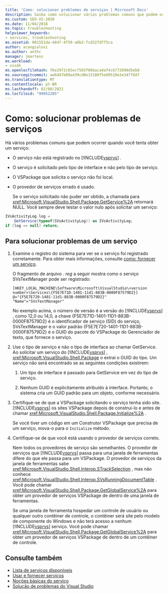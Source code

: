 ```yaml
---
title: 'Como: solucionar problemas de serviços | Microsoft Docs'
description: Saiba como solucionar vários problemas comuns que podem ocorrer quando você tenta obter um serviço no SDK do Visual Studio.
ms.custom: SEO-VS-2020
ms.date: 11/04/2016
ms.topic: troubleshooting
helpviewer_keywords:
- services, troubleshooting
ms.assetid: 001551da-4847-4f59-a0b2-fcd327d7f5ca
author: acangialosi
ms.author: anthc
manager: jmartens
ms.workload:
- vssdk
ms.openlocfilehash: f6e29f2c65ec7503f06baca4af4c6772090d5eb8
ms.sourcegitcommit: ae6d47b09a439cd0e13180f5e89510e3e347fd47
ms.translationtype: MT
ms.contentlocale: pt-BR
ms.lasthandoff: 02/08/2021
ms.locfileid: "99952285"
---
```

# <a name="how-to-troubleshoot-services"></a>Como: solucionar problemas de serviços
Há vários problemas comuns que podem ocorrer quando você tenta obter um serviço:

- O serviço não está registrado no [!INCLUDE[vsprvs](../code-quality/includes/vsprvs_md.md)] .

- O serviço é solicitado pelo tipo de interface e não pelo tipo de serviço.

- O VSPackage que solicita o serviço não foi local.

- O provedor de serviços errado é usado.

  Se o serviço solicitado não puder ser obtido, a chamada para <xref:Microsoft.VisualStudio.Shell.Package.GetService%2A> retornará NULL. Você sempre deve testar o valor nulo após solicitar um serviço:

```csharp
IVsActivityLog log =
    GetService(typeof(SVsActivityLog)) as IVsActivityLog;
if (log == null) return;
```

## <a name="to-troubleshoot-a-service"></a>Para solucionar problemas de um serviço

1. Examine o registro do sistema para ver se o serviço foi registrado corretamente. Para obter mais informações, consulte [como: fornecer um serviço](../extensibility/how-to-provide-a-service.md).

    O fragmento de arquivo *. reg* a seguir mostra como o serviço SVsTextManager pode ser registrado:

   ```
   [HKEY_LOCAL_MACHINE\Software\Microsoft\VisualStudio\<version number>\Services\{F5E7E71D-1401-11d1-883B-0000F87579D2}]
   @="{F5E7E720-1401-11d1-883B-0000F87579D2}"
   "Name"="SVsTextManager"
   ```

    No exemplo acima, o número de versão é a versão do [!INCLUDE[vsprvs](../code-quality/includes/vsprvs_md.md)] , como 12,0 ou 14,0, a chave {F5E7E71D-1401-11D1-883B-0000F87579D2} é o identificador de serviço (SID) do serviço, SVsTextManager e o valor padrão {F5E7E720-1401-11D1-883B-0000F87579D2} é o GUID do pacote do VSPackage do Gerenciador de texto, que fornece o serviço.

2. Use o tipo de serviço e não o tipo de interface ao chamar GetService. Ao solicitar um serviço do [!INCLUDE[vsprvs](../code-quality/includes/vsprvs_md.md)] , <xref:Microsoft.VisualStudio.Shell.Package> o extrai o GUID do tipo. Um serviço não será encontrado se as seguintes condições existirem:

   1. Um tipo de interface é passado para GetService em vez do tipo de serviço.

   2. Nenhum GUID é explicitamente atribuído à interface. Portanto, o sistema cria um GUID padrão para um objeto, conforme necessário.

3. Certifique-se de que a VSPackage solicitando o serviço tenha sido site. [!INCLUDE[vsprvs](../code-quality/includes/vsprvs_md.md)] os sites VSPackage depois de construí-lo e antes de chamar <xref:Microsoft.VisualStudio.Shell.Package.Initialize%2A> .

    Se você tiver um código em um Construtor VSPackage que precisa de um serviço, mova-o para o `Initialize` método.

4. Certifique-se de que você está usando o provedor de serviços correto.

    Nem todos os provedores de serviço são semelhantes. O provedor de serviços que [!INCLUDE[vsprvs](../code-quality/includes/vsprvs_md.md)] passa para uma janela de ferramentas difere do que ele passa para um VSPackage. O provedor de serviços da janela de ferramentas sabe <xref:Microsoft.VisualStudio.Shell.Interop.STrackSelection> , mas não conhece <xref:Microsoft.VisualStudio.Shell.Interop.SVsRunningDocumentTable> . Você pode chamar <xref:Microsoft.VisualStudio.Shell.Package.GetGlobalService%2A> para obter um provedor de serviços VSPackage de dentro de uma janela de ferramentas.

    Se uma janela de ferramenta hospedar um controle de usuário ou qualquer outro contêiner de controle, o contêiner será site pelo modelo de componente do Windows e não terá acesso a nenhum [!INCLUDE[vsprvs](../code-quality/includes/vsprvs_md.md)] serviço. Você pode chamar <xref:Microsoft.VisualStudio.Shell.Package.GetGlobalService%2A> para obter um provedor de serviços VSPackage de dentro de um contêiner de controle.

## <a name="see-also"></a>Consulte também
- [Lista de serviços disponíveis](../extensibility/internals/list-of-available-services.md)
- [Usar e fornecer serviços](../extensibility/using-and-providing-services.md)
- [Noções básicas do serviço](../extensibility/internals/service-essentials.md)
- [Solução de problemas do Visual Studio](/troubleshoot/visualstudio/welcome-visual-studio/)